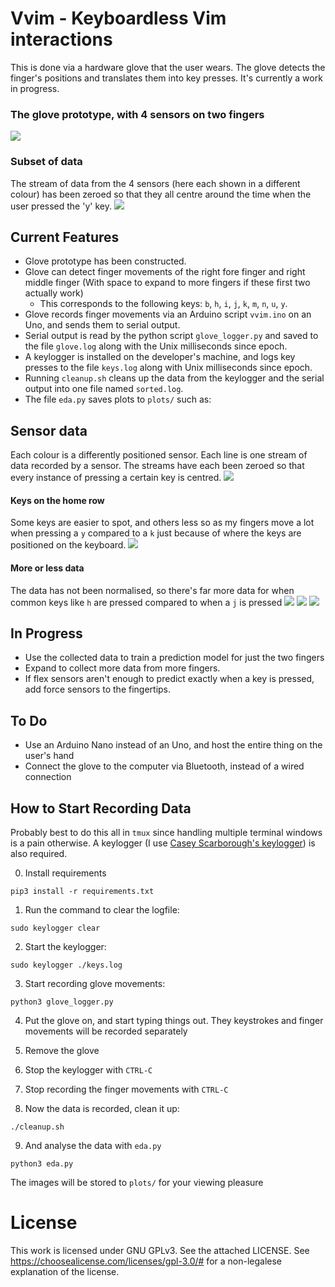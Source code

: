 # Vvim - Keyboardless Vim interactions

This is done via a hardware glove that the user wears. The glove detects the
finger's positions and translates them into key presses. It's currently a work
in progress.

### The glove prototype, with 4 sensors on two fingers
![](images/glove.jpg)

### Subset of data
The stream of data from the 4 sensors (here each shown in a different colour)
has been zeroed so that they all centre around the time when the user pressed
the 'y' key.
![](images/y_500ms.png)


## Current Features
- Glove prototype has been constructed.
- Glove can detect finger movements of the right fore finger and right middle
  finger (With space to expand to more fingers if these first two actually
  work)
    - This corresponds to the following keys: `b`, `h`, `i`, `j`, `k`, `m`,
      `n`, `u`, `y`.
- Glove records finger movements via an Arduino script `vvim.ino` on an Uno,
  and sends them to serial output.
- Serial output is read by the python script `glove_logger.py` and saved to the
  file `glove.log` along with the Unix milliseconds since epoch.
- A keylogger is installed on the developer's machine, and logs key presses to
  the file `keys.log` along with Unix milliseconds since epoch.
- Running `cleanup.sh` cleans up the data from the keylogger and the serial
  output into one file named `sorted.log`.
- The file `eda.py` saves plots to `plots/` such as:

## Sensor data 
Each colour is a differently positioned sensor. Each line is one stream of data
recorded by a sensor. The streams have each been zeroed so that every instance
of pressing a certain key is centred.
![](plots/u_500ms.png)
#### Keys on the home row
Some keys are easier to spot, and others less so as my fingers move a lot when
pressing a `y` compared to a `k` just because of where the keys are positioned
on the keyboard.
![](plots/k_500ms.png)

#### More or less data
The data has not been normalised, so there's far more data for when common keys
like `h` are pressed compared to when a `j` is pressed
![](plots/j_500ms.png)
![](plots/m_500ms.png)
![](plots/h_500ms.png)


## In Progress
- Use the collected data to train a prediction model for just the two fingers
- Expand to collect more data from more fingers.
- If flex sensors aren't enough to predict exactly when a key is pressed, add
  force sensors to the fingertips.

## To Do
- Use an Arduino Nano instead of an Uno, and host the entire thing on the
  user's hand
- Connect the glove to the computer via Bluetooth, instead of a wired
  connection


## How to Start Recording Data
Probably best to do this all in `tmux` since handling multiple terminal windows
is a pain otherwise. A keylogger (I use [Casey Scarborough's
keylogger](https://github.com/caseyscarborough/keylogger)) is also required.

0. Install requirements
``` 
pip3 install -r requirements.txt
```

1. Run the command to clear the logfile:
``` 
sudo keylogger clear
```

2. Start the keylogger:
``` 
sudo keylogger ./keys.log
```

3. Start recording glove movements:
``` 
python3 glove_logger.py
```

4. Put the glove on, and start typing things out. They keystrokes and finger
   movements will be recorded separately

5. Remove the glove

6. Stop the keylogger with `CTRL-C`

7. Stop recording the finger movements with `CTRL-C`

8. Now the data is recorded, clean it up:
```
./cleanup.sh
```

9. And analyse the data with `eda.py`
```
python3 eda.py
```
The images will be stored to `plots/` for your viewing pleasure

# License
This work is licensed under GNU GPLv3. See the attached LICENSE. See
https://choosealicense.com/licenses/gpl-3.0/# for a non-legalese explanation of
the license.

